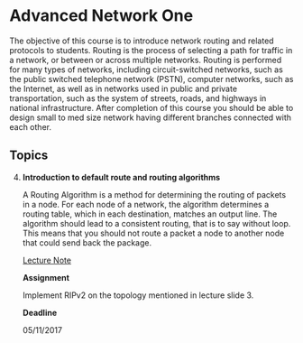 # Advanced Network One
The objective of this course is to introduce network routing and related protocols to students. Routing is the process of selecting a path for traffic in a network, or between or across multiple networks. Routing is performed for many types of networks, including circuit-switched networks, such as the public switched telephone network (PSTN), computer networks, such as the Internet, as well as in networks used in public and private transportation, such as the system of streets, roads, and highways in national infrastructure. After completion of this course you should be able to design small to med size network having different branches connected with each other.

## Topics

04. **Introduction to default route and routing algorithms**
		
	A Routing Algorithm is a method for determining the routing of packets in a node. For each node of a network, the algorithm determines a routing table, which in each destination, matches an output line. The algorithm should lead to a consistent routing, that is to say without loop. This means that you should not route a packet a node to another node that could send back the package.


	[Lecture Note](Lectures/adn/Lectures/04/l/lectureNote.pdf)

	**Assignment**

	Implement RIPv2  on the topology mentioned in lecture slide 3.

	**Deadline**
		
	05/11/2017

